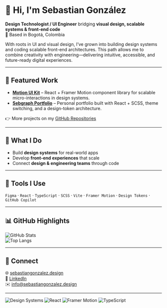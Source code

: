 # 👋 Hi, I'm Sebastian González  

**Design Technologist / UI Engineer** bridging **visual design, scalable systems & front-end code**  
📍 Based in Bogotá, Colombia  

With roots in UI and visual design, I’ve grown into building design systems and coding scalable front-end architectures. This path allows me to combine creativity with engineering—delivering intuitive, accessible, and future-ready digital experiences. 

---

## 🚀 Featured Work
- **[Motion UI Kit](https://github.com/sebastiangonzalezdesign/ui-motion-kit)** – React + Framer Motion component library for scalable micro-interactions in design systems.  
- **[Sebgraph Portfolio](https://github.com/sebastiangonzalezdesign/Sebgraph)** – Personal portfolio built with React + SCSS, theme switching, and a design-token architecture.  

👉 More projects on my [GitHub Repositories](https://github.com/sebastiangonzalezdesign?tab=repositories)  

---

## 🔧 What I Do
- Build **design systems** for real-world apps  
- Develop **front-end experiences** that scale  
- Connect **design & engineering teams** through code  

---

## 🧰 Tools I Use
`Figma` · `React` · `TypeScript` · `SCSS` · `Vite` · `Framer Motion` · `Design Tokens` · `GitHub Copilot`  

---

## 📊 GitHub Highlights
![GitHub Stats](https://github-readme-stats.vercel.app/api?username=sebastiangonzalezdesign&show_icons=true&theme=dark)  
![Top Langs](https://github-readme-stats.vercel.app/api/top-langs/?username=sebastiangonzalezdesign&layout=compact&theme=dark)  

---

## 🔗 Connect
🌐 [sebastiangonzalez.design](https://sebastiangonzalez.design)  
🔗 [LinkedIn](https://linkedin.com/in/sebastiangonzalezdesign)  
✉️ info@sebastiangonzalez.design  

---

![Design Systems](https://img.shields.io/badge/Design%20Systems-%F0%9F%94%A5-darkgray?style=flat-square&labelColor=202020&color=555555)
![React](https://img.shields.io/badge/React-%2300D8FF?style=flat-square&logo=react&logoColor=white&labelColor=202020)
![Framer Motion](https://img.shields.io/badge/Framer%20Motion-Animation-FF69B4?style=flat-square&labelColor=202020)
![TypeScript](https://img.shields.io/badge/TypeScript-%23007ACC?style=flat-square&logo=typescript&logoColor=white&labelColor=202020)

